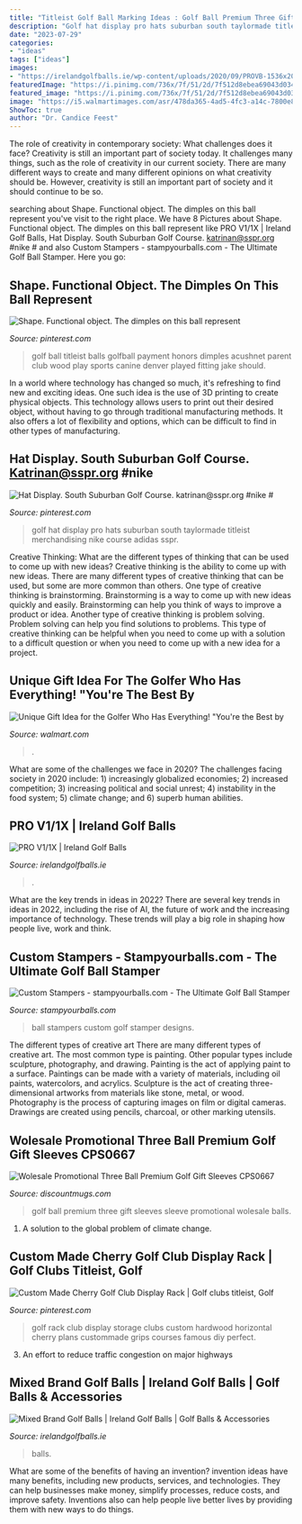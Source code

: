 ```yaml
---
title: "Titleist Golf Ball Marking Ideas : Golf Ball Premium Three Gift Sleeves Sleeve Promotional Wolesale Balls"
description: "Golf hat display pro hats suburban south taylormade titleist merchandising nike course adidas sspr"
date: "2023-07-29"
categories:
- "ideas"
tags: ["ideas"]
images:
- "https://irelandgolfballs.ie/wp-content/uploads/2020/09/PROVB-1536x2048.jpg"
featuredImage: "https://i.pinimg.com/736x/7f/51/2d/7f512d8ebea69043d034e1e85202b6ed--golf-clubs-rack.jpg"
featured_image: "https://i.pinimg.com/736x/7f/51/2d/7f512d8ebea69043d034e1e85202b6ed--golf-clubs-rack.jpg"
image: "https://i5.walmartimages.com/asr/478da365-4ad5-4fc3-a14c-7800e834eee4_1.a77b1d43861399f6fab6ae0418b5057d.jpeg"
ShowToc: true
author: "Dr. Candice Feest"
---
```



The role of creativity in contemporary society: What challenges does it face?
Creativity is still an important part of society today. It challenges many things, such as the role of creativity in our current society. There are many different ways to create and many different opinions on what creativity should be. However, creativity is still an important part of society and it should continue to be so.

	

		
searching about Shape. Functional object. The dimples on this ball represent you've visit to the right place. We have 8 Pictures about Shape. Functional object. The dimples on this ball represent like PRO V1/1X | Ireland Golf Balls, Hat Display. South Suburban Golf Course. katrinan@sspr.org #nike # and also Custom Stampers - stampyourballs.com - The Ultimate Golf Ball Stamper. Here you go:
		
    
## Shape. Functional Object. The Dimples On This Ball Represent

<img loading=lazy src="https://i.pinimg.com/originals/44/75/2a/44752a63069650f3964445ea751d14dc.jpg" onerror="this.onerror=null;this.src='https://tse4.mm.bing.net/th?id=OIP.a4mZX6cNJTePLtFz8_PGywAAAA&amp;pid=15.1';" alt="Shape. Functional object. The dimples on this ball represent">

_Source: pinterest.com_

>golf ball titleist balls golfball payment honors dimples acushnet parent club wood play sports canine denver played fitting jake should. 

	

In a world where technology has changed so much, it's refreshing to find new and exciting ideas. One such idea is the use of 3D printing to create physical objects. This technology allows users to print out their desired object, without having to go through traditional manufacturing methods. It also offers a lot of flexibility and options, which can be difficult to find in other types of manufacturing.

    
## Hat Display. South Suburban Golf Course. Katrinan@sspr.org #nike #

<img loading=lazy src="https://i.pinimg.com/originals/bb/3a/f3/bb3af311638afcce4c3158cba295a110.jpg" onerror="this.onerror=null;this.src='https://tse2.mm.bing.net/th?id=OIP.bjWZjbZWUXCIOclyWn5TBgHaFh&amp;pid=15.1';" alt="Hat Display. South Suburban Golf Course. katrinan@sspr.org #nike #">

_Source: pinterest.com_

>golf hat display pro hats suburban south taylormade titleist merchandising nike course adidas sspr. 

	

Creative Thinking: What are the different types of thinking that can be used to come up with new ideas?
Creative thinking is the ability to come up with new ideas. There are many different types of creative thinking that can be used, but some are more common than others. One type of creative thinking is brainstorming. Brainstorming is a way to come up with new ideas quickly and easily. Brainstorming can help you think of ways to improve a product or idea. Another type of creative thinking is problem solving. Problem solving can help you find solutions to problems. This type of creative thinking can be helpful when you need to come up with a solution to a difficult question or when you need to come up with a new idea for a project.

    
## Unique Gift Idea For The Golfer Who Has Everything! &quot;You&#039;re The Best By

<img loading=lazy src="https://i5.walmartimages.com/asr/478da365-4ad5-4fc3-a14c-7800e834eee4_1.a77b1d43861399f6fab6ae0418b5057d.jpeg" onerror="this.onerror=null;this.src='https://tse2.mm.bing.net/th?id=OIP.wfwaW5lSPvxmQazif4VXxgHaHy&amp;pid=15.1';" alt="Unique Gift Idea for the Golfer Who Has Everything! &quot;You&#039;re the Best by">

_Source: walmart.com_

>. 

	

What are some of the challenges we face in 2020?
The challenges facing society in 2020 include: 1) increasingly globalized economies; 2) increased competition; 3) increasing political and social unrest; 4) instability in the food system; 5) climate change; and 6) superb human abilities.

    
## PRO V1/1X | Ireland Golf Balls

<img loading=lazy src="https://irelandgolfballs.ie/wp-content/uploads/2020/09/PROVB-1536x2048.jpg" onerror="this.onerror=null;this.src='https://tse4.mm.bing.net/th?id=OIP.8ILCNxqXmUpJ3FRO43sxhQHaJ4&amp;pid=15.1';" alt="PRO V1/1X | Ireland Golf Balls">

_Source: irelandgolfballs.ie_

>. 

	

What are the key trends in ideas in 2022?
There are several key trends in ideas in 2022, including the rise of AI, the future of work and the increasing importance of technology. These trends will play a big role in shaping how people live, work and think.

    
## Custom Stampers - Stampyourballs.com - The Ultimate Golf Ball Stamper

<img loading=lazy src="http://www.stampyourballs.com/uploads/2/9/1/9/29199807/7016250_orig.jpg" onerror="this.onerror=null;this.src='https://tse4.mm.bing.net/th?id=OIP.fYeEUZ8B1PMkAu5pHRpcggHaHR&amp;pid=15.1';" alt="Custom Stampers - stampyourballs.com - The Ultimate Golf Ball Stamper">

_Source: stampyourballs.com_

>ball stampers custom golf stamper designs. 

	

The different types of creative art
There are many different types of creative art. The most common type is painting. Other popular types include sculpture, photography, and drawing.
Painting is the act of applying paint to a surface. Paintings can be made with a variety of materials, including oil paints, watercolors, and acrylics. Sculpture is the act of creating three-dimensional artworks from materials like stone, metal, or wood. Photography is the process of capturing images on film or digital cameras. Drawings are created using pencils, charcoal, or other marking utensils.

    
## Wolesale Promotional Three Ball Premium Golf Gift Sleeves CPS0667

<img loading=lazy src="http://www.discountmugs.com/product-images/detail/three-ball-premium-golf-gift-sleeve-cps0667.jpeg" onerror="this.onerror=null;this.src='https://tse2.mm.bing.net/th?id=OIP.UA0WnhcP9PBZDj_KdDHc6gAAAA&amp;pid=15.1';" alt="Wolesale Promotional Three Ball Premium Golf Gift Sleeves CPS0667">

_Source: discountmugs.com_

>golf ball premium three gift sleeves sleeve promotional wolesale balls. 

	

1. A solution to the global problem of climate change.

    
## Custom Made Cherry Golf Club Display Rack | Golf Clubs Titleist, Golf

<img loading=lazy src="https://i.pinimg.com/736x/7f/51/2d/7f512d8ebea69043d034e1e85202b6ed--golf-clubs-rack.jpg" onerror="this.onerror=null;this.src='https://tse1.mm.bing.net/th?id=OIP.gOD7vavf3DCVHB4wVt84zwHaJ3&amp;pid=15.1';" alt="Custom Made Cherry Golf Club Display Rack | Golf clubs titleist, Golf">

_Source: pinterest.com_

>golf rack club display storage clubs custom hardwood horizontal cherry plans custommade grips courses famous diy perfect. 

	

3. An effort to reduce traffic congestion on major highways 

    
## Mixed Brand Golf Balls | Ireland Golf Balls | Golf Balls &amp; Accessories

<img loading=lazy src="https://irelandgolfballs.ie/wp-content/uploads/2020/06/MixedPearl-scaled.jpg" onerror="this.onerror=null;this.src='https://tse2.mm.bing.net/th?id=OIP.FTY8sfQj_CaGD7mI1bhigwHaJ4&amp;pid=15.1';" alt="Mixed Brand Golf Balls | Ireland Golf Balls | Golf Balls &amp; Accessories">

_Source: irelandgolfballs.ie_

>balls. 

	

What are some of the benefits of having an invention?
invention ideas have many benefits, including new products, services, and technologies. They can help businesses make money, simplify processes, reduce costs, and improve safety. Inventions also can help people live better lives by providing them with new ways to do things.


